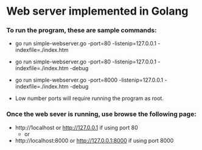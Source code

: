 # Web server implemented in Golang
### To run the program, these are sample commands:
- go run simple-webserver.go -port=80 -listenip=127.0.0.1 -indexfile=./index.htm
- go run simple-webserver.go -port=80 -listenip=127.0.0.1 -indexfile=./index.htm -debug
- go run simple-webserver.go -port=8000 -listenip=127.0.0.1 -indexfile=./index.htm -debug

- Low number ports will require running the program as root.


### Once the web sever is running, use browse the following page:
- http://1ocalhost or http://127.0.0.1 if using port 80
  - or
- http://localhost:8000 or http://127.0.0.1:8000 if using port 8000

